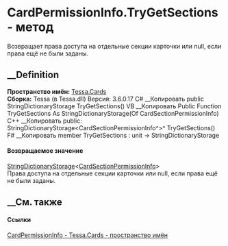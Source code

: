 # CardPermissionInfo.TryGetSections - метод
Возвращает права доступа на отдельные секции карточки или null, если права ещё
не были заданы.
## __Definition
 **Пространство имён:** [Tessa.Cards](N_Tessa_Cards.htm)  
 **Сборка:** Tessa (в Tessa.dll) Версия: 3.6.0.17
C# __Копировать
     public StringDictionaryStorage<CardSectionPermissionInfo> TryGetSections()
VB __Копировать
     Public Function TryGetSections As StringDictionaryStorage(Of CardSectionPermissionInfo)
C++ __Копировать
     public:
    StringDictionaryStorage<CardSectionPermissionInfo^>^ TryGetSections()
F# __Копировать
     member TryGetSections : unit -> StringDictionaryStorage<CardSectionPermissionInfo> 
#### Возвращаемое значение
[StringDictionaryStorage](T_Tessa_Platform_Storage_StringDictionaryStorage_1.htm)<[CardSectionPermissionInfo](T_Tessa_Cards_CardSectionPermissionInfo.htm)>  
Права доступа на отдельные секции карточки или null, если права ещё не были
заданы.
## __См. также
#### Ссылки
[CardPermissionInfo - ](T_Tessa_Cards_CardPermissionInfo.htm)
[Tessa.Cards - пространство имён](N_Tessa_Cards.htm)
